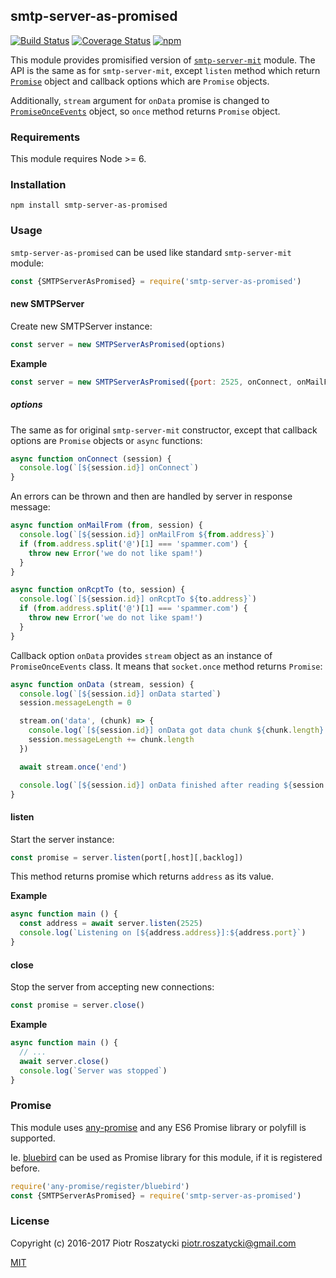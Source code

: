 ## smtp-server-as-promised

[![Build Status](https://secure.travis-ci.org/dex4er/js-smtp-server-as-promised.svg)](http://travis-ci.org/dex4er/js-smtp-server-as-promised) [![Coverage Status](https://coveralls.io/repos/github/dex4er/js-smtp-server-as-promised/badge.svg)](https://coveralls.io/github/dex4er/js-smtp-server-as-promised) [![npm](https://img.shields.io/npm/v/smtp-server-as-promised.svg)](https://www.npmjs.com/package/smtp-server-as-promised)

This module provides promisified version of [`smtp-server-mit`](https://www.npmjs.com/package/smtp-server-mit) module. The
API is the same as for `smtp-server-mit`, except `listen` method which return
[`Promise`](https://developer.mozilla.org/en-US/docs/Web/JavaScript/Reference/Global_Objects/Promise)
object and callback options which are `Promise` objects.

Additionally, `stream` argument for `onData` promise is changed to
[`PromiseOnceEvents`](https://www.npmjs.com/package/promise-once-events) object,
so `once` method returns `Promise` object.

### Requirements

This module requires Node >= 6.

### Installation

```shell
npm install smtp-server-as-promised
```

### Usage

`smtp-server-as-promised` can be used like standard `smtp-server-mit` module:

```js
const {SMTPServerAsPromised} = require('smtp-server-as-promised')
```

#### new SMTPServer

Create new SMTPServer instance:

```js
const server = new SMTPServerAsPromised(options)
```

**Example**

```js
const server = new SMTPServerAsPromised({port: 2525, onConnect, onMailFrom, onData})
```

##### options

The same as for original `smtp-server-mit` constructor, except that callback
options are `Promise` objects or `async` functions:

```js
async function onConnect (session) {
  console.log(`[${session.id}] onConnect`)
}
```

An errors can be thrown and then are handled by server in response message:

```js
async function onMailFrom (from, session) {
  console.log(`[${session.id}] onMailFrom ${from.address}`)
  if (from.address.split('@')[1] === 'spammer.com') {
    throw new Error('we do not like spam!')
  }
}

async function onRcptTo (to, session) {
  console.log(`[${session.id}] onRcptTo ${to.address}`)
  if (from.address.split('@')[1] === 'spammer.com') {
    throw new Error('we do not like spam!')
  }
}
```

Callback option `onData` provides `stream` object as an instance of
`PromiseOnceEvents` class. It means that `socket.once` method returns `Promise`:

```js
async function onData (stream, session) {
  console.log(`[${session.id}] onData started`)
  session.messageLength = 0

  stream.on('data', (chunk) => {
    console.log(`[${session.id}] onData got data chunk ${chunk.length} bytes`)
    session.messageLength += chunk.length
  })

  await stream.once('end')

  console.log(`[${session.id}] onData finished after reading ${session.messageLength} bytes`)
}
```

#### listen

Start the server instance:

```js
const promise = server.listen(port[,host][,backlog])
```

This method returns promise which returns `address` as its value.

**Example**

```js
async function main () {
  const address = await server.listen(2525)
  console.log(`Listening on [${address.address}]:${address.port}`)
}
```

#### close

Stop the server from accepting new connections:

```js
const promise = server.close()
```

**Example**

```js
async function main () {
  // ...
  await server.close()
  console.log(`Server was stopped`)
}
```

### Promise

This module uses [any-promise](https://www.npmjs.com/package/any-promise) and
any ES6 Promise library or polyfill is supported.

Ie. [bluebird](https://www.npmjs.com/package/bluebird) can be used as Promise
library for this module, if it is registered before.

```js
require('any-promise/register/bluebird')
const {SMTPServerAsPromised} = require('smtp-server-as-promised')
```

### License

Copyright (c) 2016-2017 Piotr Roszatycki <piotr.roszatycki@gmail.com>

[MIT](https://opensource.org/licenses/MIT)
